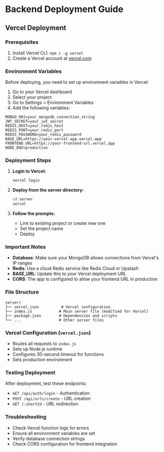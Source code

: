# Backend Deployment Guide

## Vercel Deployment

### Prerequisites
1. Install Vercel CLI: `npm i -g vercel`
2. Create a Vercel account at [vercel.com](https://vercel.com)

### Environment Variables
Before deploying, you need to set up environment variables in Vercel:

1. Go to your Vercel dashboard
2. Select your project
3. Go to Settings > Environment Variables
4. Add the following variables:

```
MONGO_URI=your_mongodb_connection_string
JWT_SECRET=your_jwt_secret
REDIS_HOST=your_redis_host
REDIS_PORT=your_redis_port
REDIS_PASSWORD=your_redis_password
BASE_URL=https://your-vercel-app.vercel.app
FRONTEND_URL=https://your-frontend-url.vercel.app
NODE_ENV=production
```

### Deployment Steps

1. **Login to Vercel:**
   ```bash
   vercel login
   ```

2. **Deploy from the server directory:**
   ```bash
   cd server
   vercel
   ```

3. **Follow the prompts:**
   - Link to existing project or create new one
   - Set the project name
   - Deploy

### Important Notes

- **Database**: Make sure your MongoDB allows connections from Vercel's IP ranges
- **Redis**: Use a cloud Redis service like Redis Cloud or Upstash
- **BASE_URL**: Update this to your Vercel deployment URL
- **CORS**: The app is configured to allow your frontend URL in production

### File Structure
```
server/
├── vercel.json          # Vercel configuration
├── index.js            # Main server file (modified for Vercel)
├── package.json        # Dependencies and scripts
└── ...                 # Other server files
```

### Vercel Configuration (`vercel.json`)
- Routes all requests to `index.js`
- Sets up Node.js runtime
- Configures 30-second timeout for functions
- Sets production environment

### Testing Deployment
After deployment, test these endpoints:
- `GET /api/auth/login` - Authentication
- `POST /api/urls/create` - URL creation
- `GET /:shortId` - URL redirection

### Troubleshooting
- Check Vercel function logs for errors
- Ensure all environment variables are set
- Verify database connection strings
- Check CORS configuration for frontend integration